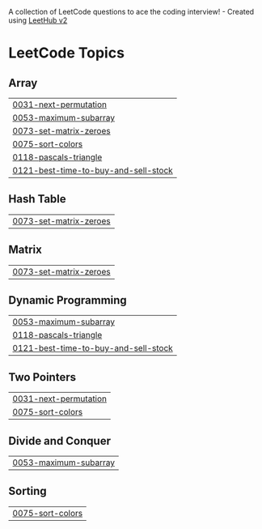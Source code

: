 A collection of LeetCode questions to ace the coding interview! - Created using [LeetHub v2](https://github.com/arunbhardwaj/LeetHub-2.0)
<!---LeetCode Topics Start-->
# LeetCode Topics
## Array
|  |
| ------- |
| [0031-next-permutation](https://github.com/naaakul/Leetcode/tree/master/0031-next-permutation) |
| [0053-maximum-subarray](https://github.com/naaakul/Leetcode/tree/master/0053-maximum-subarray) |
| [0073-set-matrix-zeroes](https://github.com/naaakul/Leetcode/tree/master/0073-set-matrix-zeroes) |
| [0075-sort-colors](https://github.com/naaakul/Leetcode/tree/master/0075-sort-colors) |
| [0118-pascals-triangle](https://github.com/naaakul/Leetcode/tree/master/0118-pascals-triangle) |
| [0121-best-time-to-buy-and-sell-stock](https://github.com/naaakul/Leetcode/tree/master/0121-best-time-to-buy-and-sell-stock) |
## Hash Table
|  |
| ------- |
| [0073-set-matrix-zeroes](https://github.com/naaakul/Leetcode/tree/master/0073-set-matrix-zeroes) |
## Matrix
|  |
| ------- |
| [0073-set-matrix-zeroes](https://github.com/naaakul/Leetcode/tree/master/0073-set-matrix-zeroes) |
## Dynamic Programming
|  |
| ------- |
| [0053-maximum-subarray](https://github.com/naaakul/Leetcode/tree/master/0053-maximum-subarray) |
| [0118-pascals-triangle](https://github.com/naaakul/Leetcode/tree/master/0118-pascals-triangle) |
| [0121-best-time-to-buy-and-sell-stock](https://github.com/naaakul/Leetcode/tree/master/0121-best-time-to-buy-and-sell-stock) |
## Two Pointers
|  |
| ------- |
| [0031-next-permutation](https://github.com/naaakul/Leetcode/tree/master/0031-next-permutation) |
| [0075-sort-colors](https://github.com/naaakul/Leetcode/tree/master/0075-sort-colors) |
## Divide and Conquer
|  |
| ------- |
| [0053-maximum-subarray](https://github.com/naaakul/Leetcode/tree/master/0053-maximum-subarray) |
## Sorting
|  |
| ------- |
| [0075-sort-colors](https://github.com/naaakul/Leetcode/tree/master/0075-sort-colors) |
<!---LeetCode Topics End-->